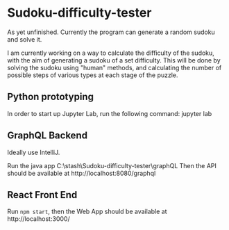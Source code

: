 # Sudoku-difficulty-tester

As yet unfinished.
Currently the program can generate a random sudoku and solve it. 

I am currently working on a way to calculate the difficulty of the sudoku, with the aim of generating a sudoku of a set difficulty. 
This will be done by solving the sudoku using "human" methods, and calculating the number of possible steps of various types at each stage of the puzzle.


## Python prototyping

In order to start up Jupyter Lab, run the following command:
jupyter lab

## GraphQL Backend

Ideally use IntelliJ.

Run the java app C:\stash\Sudoku-difficulty-tester\graphQL
Then the API should be available at http://localhost:8080/graphql

## React Front End

Run `npm start`, then the Web App should be available at http://localhost:3000/